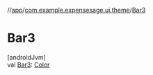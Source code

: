 //[app](../../index.md)/[com.example.expensesage.ui.theme](index.md)/[Bar3](-bar3.md)

# Bar3

[androidJvm]\
val [Bar3](-bar3.md): [Color](https://developer.android.com/reference/kotlin/androidx/compose/ui/graphics/Color.html)
